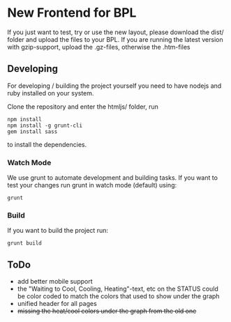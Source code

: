 # New Frontend for BPL

If you just want to test, try or use the new layout, please download the dist/ folder and upload the files to your BPL. If you are running the latest version with gzip-support, upload the .gz-files, otherwise the .htm-files

## Developing

For developing / building the project yourself you need to have nodejs and ruby installed on your system.

Clone the repository and enter the htmljs/ folder, run

```
npm install
npm install -g grunt-cli
gem install sass
```

to install the dependencies.

### Watch Mode
We use grunt to automate development and building tasks. If you want to test your changes run grunt in watch mode (default) using:
```
grunt
```

### Build
If you want to build the project run:
```
grunt build
```

## ToDo

- add better mobile support
- the "Waiting to Cool, Cooling, Heating"-text, etc on the STATUS could be color coded to match the colors that used to show under the graph
- unified header for all pages
- ~~missing the heat/cool colors under the graph from the old one~~